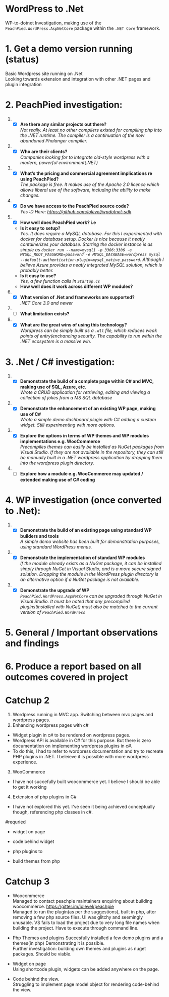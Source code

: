 ﻿# WordPress to .Net
WP-to-dotnet Investigation, making use of the <code>PeachPied.WordPress.AspNetCore</code> package within the <code>.NET Core</code> framework.

# 1. Get a demo version running (status)
Basic Wordpress site running on .Net  
Looking towards extension and integration with other .NET pages and plugin integration

# 2. PeachPied investigation:
1. - [x] **Are there any similar projects out there?**  
    *Not really. At least no other compilers existed for compiling php into the .NET runtime. The compiler is a continuation of the now abandoned Phalanger compiler.*
2. - [x] **Who are their clients?**  
    *Companies looking for to integrate old-style wordpress with a modern, powerful environment(.NET)*
3. - [x] **What’s the pricing and commercial agreement implications re using PeachPied?**  
    *The package is free. It makes use of the Apache 2.0 licence which allows liberal use of the software, including the ability to make changes.*  
4. - [x] **Do we have access to the PeachPied source code?**  
    *Yes :D Here: https://github.com/iolevel/wpdotnet-sdk*
5. - [x] **How well does PeachPied work? i.e**  
    - **Is it easy to setup?**  
        *Yes. It does require a MySQL database. For this I experimented with docker for database setup. Docker is nice because it neatly containerizes your database. Starting the docker instance is as simple as <code>docker run --name=mysql1 -p 3306:3306 -e MYSQL_ROOT_PASSWORD=password -e MYSQL_DATABASE=wordpress mysql --default-authentication-plugin=mysql_native_password</code>. Although I believe Azure provides a neatly integrated MySQL solution, which is probably better.*
    - **Is it easy to use?**  
        *Yes, a few function calls in <code>Startup.cs</code>*    
    - **How well does it work across different WP modules?**  
6. - [x] **What version of .Net and frameworks are supported?**  
    *.NET Core 3.0 and newer*  
7. - [ ] **What limitation exists?**  
8. - [x] **What are the great wins of using this technology?**  
    *Wordpress can be simply built as a <code>.dll</code> file, which reduces weak points of entry(enchancing security. The capability to run within the .NET ecosystem is a massive win.*
# 3. .Net / C# investigation:
1. - [x] **Demonstrate the build of a complete page within C# and MVC, making use of SQL, Azure, etc.**  
    *Wrote a CRUD application for retrieving, editing and viewing a collection of jokes from a MS SQL database*  
2. - [x] **Demonstrate the enhancement of an existing WP page, making use of C#**  
   *Wrote a simple demo dashboard plugin with C# adding a custom widget. Still experimenting with more options.*
3. - [x] **Explore the options in terms of WP themes and WP modules implementations e.g. WooCommerce**  
    *Precompiles themes can easily be installed as NuGet packages from Visual Studio. If they are not available in the repository, they can still be manually built in a .NET wordpress application by dropping them into the wordpress plugin directory.*  
4. - [ ] **Explore how a module e.g. WooCommerce may updated / extended making use of C# coding**  

# 4. WP investigation (once converted to .Net):
1. - [x] **Demonstrate the build of an existing page using standard WP builders and tools**  
    *A simple demo website has been built for demonstration purposes, using standard WordPress menus.*  
2. - [x] **Demonstrate the implementation of standard WP modules**  
    *If the module already exists as a NuGet package, it can be installed simply through NuGet in Visual Studio, and is a more secure signed solution. Dropping the module in the WordPress plugin directory is an alternative option if a NuGet package is not available.*  
3. - [x] **Demonstrate the upgrade of WP**  
   *<code>PeachPied.WordPress.AspNetCore</code> can be upgraded through NuGet in Visual Studio. It must be noted that any precompiled plugins(installed with NuGet) must also be matched to the current version of <code>PeachPied.WordPress</code>*
# 5. General / Important observations and findings

# 6. Produce a report based on all outcomes covered in project

# Catchup 2  
1. Wordpress running in MVC app. Switching between mvc pages and wordpress pages.  
2. Enhancing wordpress pages with c#  
- Widget plugin in c# to be rendered on wordpress pages.  
- Wordpress API is available in C# for this purpose. But there is zero documentation on implementing wordpress plugins in c#.
- To do this, I had to refer to wordpress documentation and try to recreate PHP plugins in .NET. I beleieve it is possible with more wordpress experience.
3. WooCommerce
- I have not succefully built woocommerce yet. I believe I should be able to get it working
4. Extension of php plugins in C#
- I have not explored this yet. I've seen it being achieved conceptually though, referencing php classes in c#.

#requried
- widget on page
- code behind widget

- php plugins to 
- build themes from php

# Catchup 3  
- Woocommerce  
   Managed to contact peachpie maintainers enquiring about building woocommerce. https://gitter.im/iolevel/peachpie  
   Managed to run the plugin(as per the suggestions), built in php, after removing a few php source files. UI was glitchy and seemingly unusable. 
   VS fails to load the project due to very long file names when building the project. Have to execute through command line.
   
- Php Themes and plugins
   Succesfully installed a few demo plugins and a themes(in php) Demonstrating it is possible.  
   Further investigation: building own themes and plugins as nuget packages. Should be viable.
   
- Widget on page  
   Using shortcode plugin, widgets can be added anywhere on the page.  
   
- Code behind the view.  
   Struggling to implement page model object for rendering code-behind the view.  
